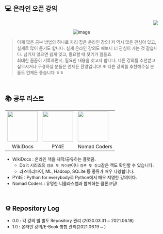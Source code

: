 ## 💻 온라인 오픈 강의
<div align="right"><a href="https://hits.seeyoufarm.com"/><img src="https://hits.seeyoufarm.com/api/count/incr/badge.svg?url=https://github.com/eona1301/Learn-Online-OpenClass"/></a></div>
<div align="center">

![image](https://user-images.githubusercontent.com/45550607/122666590-32838f80-d1e9-11eb-9c50-3798692e8fad.png)

</div>

> 이제 많은 공부 방법의 하나로 자리 잡은 온라인 강의! 저 역시 많은 관심이 있고, 실제로 많이 듣기도 합니다. 실제 온라인 강의도 해보니 더 관심이 가는 것 같습니다. 남기지 않으면 쉽게 잊고, 필요할 때 찾기가 힘들죠.<br>
> 최대한 꼼꼼히 기록하면서, 필요한 내용을 찾고자 합니다. 다른 강의를 추천받고 싶으시거나 구경하실 분들은 언제든 환영입니다! 또 다른 강의를 추천해주실 분들도 언제든 좋습니다 ㅎㅎ

<br>

## 📚 공부 리스트
<table align="center">
  <tr>
    <td><img src="https://blogfiles.pstatic.net/MjAyMTA2MjBfMjc5/MDAxNjI0MTgzODUxNjk1.KbQA28AocwstYH4Pu7KfD0XZ8d7-D6N41RDPg3HYWq4g.JVfZsyTXJPwfi91F3o-4QgRCZ9rHKwR5aQmB2GKB1QEg.JPEG.dang0113/%EA%B7%B8%EB%A6%BC2.jpg?type=w2" width="100px"></td>
    <td><img src="https://blogfiles.pstatic.net/MjAyMTA2MjBfMTE4/MDAxNjI0MTgzODUxMzg3.QbIXb-rpfV2Jj3Oy0SMz37vOxHjBH_4X2hFzaCKPxV0g.EiumM6KKPuDGaxDAF_wpNfELI-2VtbmV0QRr9cYV4UEg.PNG.dang0113/%EA%B7%B8%EB%A6%BC1.png?type=w2" width="100px"></td>
    <td><img src="https://blogfiles.pstatic.net/MjAyMTA2MjBfMjkw/MDAxNjI0MTgzODUxMDgy.QnoMVlD12RA1KLt95_aLdjvzsJjJED-LNMTAzt-RgTog.ECMogdkzHhcq2p7I88XRdheOXUyFk2393LL7FBpkiC8g.PNG.dang0113/Nomad_Coder.png?type=w2" width="100px"></td>
  </tr>
  <tr>
    <td align="center">WikiDocs</td>
    <td align="center">PY4E</td>
    <td align="center">Nomad Coders</td>
  </tr>
</table>

+ WikiDocs : 온라인 책을 제작/공유하는 플랫폼. 
  + Do it 시리즈의 `점프 투 파이썬`이나 `점푸 투 장고`같은 책도 확인할 수 있습니다.
  + 라즈베리파이, ML, Hadoop, SQLite 등 종류가 매우 다양합니다.
+ PY4E : Python for everybody로 Python에서 매우 저명한 강의이다.
+ Nomad Coders : 유명한 니콜라스쌤과 함께하는 클론코딩!

<br>

## ⚙ Repository Log
+ 0.0 : 각 강의 별 별도 Repository 관리 (2020.03.31 ~ 2021.06.18)
+ 1.0 : 온라인 강의/E-Book 병합 관리(2021.06.19 ~ )